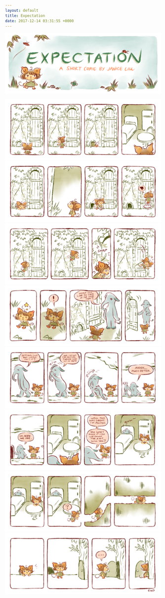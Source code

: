 ```yaml
---
layout: default
title: Expectation
date: 2017-12-14 03:31:55 +0000
---
```

![](/uploads/2017/12/13/expectation-cover.png)

![](/uploads/2017/12/13/expectation-1.png)![](/uploads/2017/12/13/expectation-2.png)![](/uploads/2017/12/13/expectation-3.png)![](/uploads/2017/12/13/expectation-4.png)![](/uploads/2017/12/13/expectation-5.png)![](/uploads/2017/12/13/expectation-6.png)![](/uploads/2017/12/13/expectation-7.png)![](/uploads/2017/12/13/expectation-8.png)